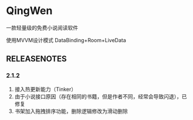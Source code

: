 # QingWen
一款轻量级的免费小说阅读软件

使用MVVM设计模式 DataBinding+Room+LiveData


## RELEASENOTES
### 2.1.2
1. 接入热更新能力（Tinker）
2. 由于小说接口原因（存在相同的书籍，但是作者不同，经常会导致闪退），已修复
3. 书架加入拖拽排序功能，删除逻辑修改为滑动删除